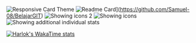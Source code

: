 ![Responsive Card Theme](https://github-readme-stats.vercel.app/api?username=Samuel-08&show_icons=true&theme=cobalt2)
![Readme Card](https://github-readme-stats.vercel.app/api/pin/?username=Samuel-08&repo=BelajarGIT)](https://github.com/Samuel-08/BelajarGIT)
![Showing icons 2](https://github-readme-stats.vercel.app/api?username=Samuel-08&show_icons=true&theme=ocean_dark)
![Showing icons](https://github-readme-stats.vercel.app/api?username=Samuel-08&show_icons=true)
![Showing additional individual stats](https://github-readme-stats.vercel.app/api?username=Samuel-08&show=reviews,discussions_started,discussions_answered,prs_merged,prs_merged_percentage)


 [![Harlok's WakaTime stats](https://github-readme-stats.vercel.app/api/wakatime?username=Samuel-08)](https://github.com/Samuel-08/belajarGIT)
